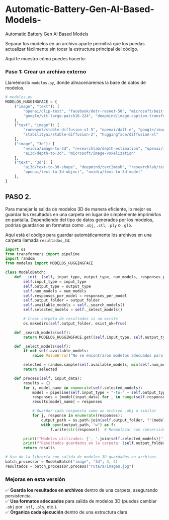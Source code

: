 # Automatic-Battery-Gen-AI-Based-Models-
Automatic Battery Gen AI Based Models 

Separar los modelos en un archivo aparte permitirá que los puedas actualizar fácilmente sin tocar la estructura principal del código.

Aquí te muestro cómo puedes hacerlo:

### **Paso 1: Crear un archivo externo**
Llamémoslo `modelos.py`, donde almacenaremos la base de datos de modelos.

```python
# modelos.py
MODELOS_HUGGINGFACE = {
    ("image", "text"): [
        "openai/clip-text", "facebook/detr-resnet-50", "microsoft/beit-base-patch16-224",
        "google/vit-large-patch16-224", "deepmind/image-caption-transformer"
    ],
    ("text", "image"): [
        "runwayml/stable-diffusion-v1-5", "openai/dall-e", "google/imagen",
        "stabilityai/stable-diffusion-2", "huggingface/diffusion-xl"
    ],
    ("image", "3d"): [
        "nvidia/image-to-3d", "researchlab/depth-estimation", "openai/image-3d-transformer",
        "ai3d/depth-to-3d", "microsoft/image-voxelization"
    ],
    ("text", "3d"): [
        "ai3d/text-to-3d-shape", "deepmind/text2mesh", "researchlab/text-3d-generator",
        "openai/text-to-3d-object", "nvidia/text-to-3d-model"
    ],
}
```

## PASO 2.

Para manejar la salida de modelos 3D de manera eficiente, lo mejor es guardar los resultados en una carpeta en lugar de simplemente imprimirlos en pantalla. Dependiendo del tipo de datos generados por los modelos, podrías guardarlos en formatos como `.obj`, `.stl`, `.ply` o `.glb`.

Aquí está el código para guardar automáticamente los archivos en una carpeta llamada `resultados_3d`:

```python
import os
from transformers import pipeline
import random
from modelos import MODELOS_HUGGINGFACE

class ModeloBatch:
    def __init__(self, input_type, output_type, num_models, responses_per_model, output_folder="resultados_3d"):   #nombre carpeta salida
        self.input_type = input_type
        self.output_type = output_type
        self.num_models = num_models
        self.responses_per_model = responses_per_model
        self.output_folder = output_folder
        self.available_models = self._search_models()
        self.selected_models = self._select_models()

        # Crear carpeta de resultados si no existe
        os.makedirs(self.output_folder, exist_ok=True)

    def _search_models(self):
        return MODELOS_HUGGINGFACE.get((self.input_type, self.output_type), [])

    def _select_models(self):
        if not self.available_models:
            raise ValueError("No se encontraron modelos adecuados para la conversión.")

        selected = random.sample(self.available_models, min(self.num_models, len(self.available_models)))
        return selected

    def process(self, input_data):
        results = {}
        for i, model_name in enumerate(self.selected_models):
            model = pipeline(self.input_type + "-to-" + self.output_type, model=model_name)
            responses = [model(input_data) for _ in range(self.responses_per_model)]
            results[model_name] = responses

            # Guardar cada respuesta como un archivo .obj o similar
            for j, response in enumerate(responses):
                output_path = os.path.join(self.output_folder, f"{model_name}_response_{i}_{j}.obj")
                with open(output_path, "w") as f:
                    f.write(str(response))  # Reemplazar con conversión adecuada a formato 3D

        print(f"Modelos utilizados: {', '.join(self.selected_models)}")
        print(f"Resultados guardados en la carpeta: {self.output_folder}")
        return results

# Uso de la librería con salida de modelos 3D guardados en archivos
batch_processor = ModeloBatch("image", "3d", 3, 2)
resultados = batch_processor.process("ruta/a/imagen.jpg")
```

### **Mejoras en esta versión**
✅ **Guarda los resultados en archivos** dentro de una carpeta, asegurando persistencia.  
✅ **Usa formatos adecuados** para salida de modelos 3D (puedes cambiar `.obj` por `.stl`, `.ply`, etc.).  
✅ **Organiza cada ejecución** dentro de una estructura clara.  

